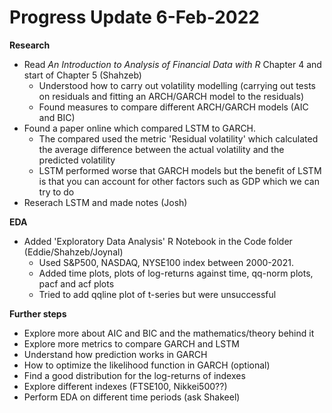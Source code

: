 # Progress Update 6-Feb-2022

**Research**

* Read *An Introduction to Analysis of Financial Data with R* Chapter 4 and start of Chapter 5 (Shahzeb)
  * Understood how to carry out volatility modelling (carrying out tests on residuals and fitting an ARCH/GARCH model to the residuals)
  * Found measures to compare different ARCH/GARCH models (AIC and BIC)
* Found a paper online which compared LSTM to GARCH.
  * The compared used the metric 'Residual volatility' which calculated the average difference between the actual volatility and the predicted volatility
  * LSTM performed worse that GARCH models but the benefit of LSTM is that you can account for other factors such as GDP which we can try to do
* Reserach LSTM and made notes (Josh)

**EDA**

* Added 'Exploratory Data Analysis' R Notebook in the Code folder (Eddie/Shahzeb/Joynal)
  * Used S&P500, NASDAQ, NYSE100 index between 2000-2021.
  * Added time plots, plots of log-returns against time, qq-norm plots, pacf and acf plots
  * Tried to add qqline plot of t-series but were unsuccessful

**Further steps**

* Explore more about AIC and BIC and the mathematics/theory behind it
* Explore more metrics to compare GARCH and LSTM
* Understand how prediction works in GARCH
* How to optimize the likelihood function in GARCH (optional)
* Find a good distribution for the log-returns of indexes
* Explore different indexes (FTSE100, Nikkei500??)
* Perform EDA on different time periods (ask Shakeel)

